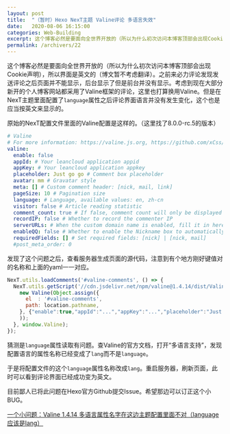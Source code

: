 ```yaml
---
layout: post
title:  "（暂时）Hexo NexT主题 Valine评论 多语言失效"
date:   2020-08-06 16:15:00
categories: Web-Building
excerpt: 这个博客必然是要面向全世界开放的（所以为什么初次访问本博客顶部会出现Cookie声明），所以界面是英文的（博文暂不考虑翻译）。之前来必力评论发现发送评论之后页面并不能显示，后台显示了但是前台并没有显示。考虑到现在大部分新开的个人博客网站都采用了Valine框架的评论，这里也打算换用Valine。但是在NexT主题里面配置了```language```属性之后评论界面语言并没有发生变化，这个也是应当按英文来显示的。
permalink: /archivers/22
---
```


这个博客必然是要面向全世界开放的（所以为什么初次访问本博客顶部会出现Cookie声明），所以界面是英文的（博文暂不考虑翻译）。之前来必力评论发现发送评论之后页面并不能显示，后台显示了但是前台并没有显示。考虑到现在大部分新开的个人博客网站都采用了Valine框架的评论，这里也打算换用Valine。但是在NexT主题里面配置了```language```属性之后评论界面语言并没有发生变化，这个也是应当按英文来显示的。

原始的NexT配置文件里面的Valine配置是这样的。（这里找了8.0.0-rc.5的版本）

```yaml
# Valine
# For more information: https://valine.js.org, https://github.com/xCss/Valine
valine:
  enable: false
  appId: # Your leancloud application appid
  appKey: # Your leancloud application appkey
  placeholder: Just go go # Comment box placeholder
  avatar: mm # Gravatar style
  meta: [] # Custom comment header: [nick, mail, link]
  pageSize: 10 # Pagination size
  language: # Language, available values: en, zh-cn
  visitor: false # Article reading statistic
  comment_count: true # If false, comment count will only be displayed in post page, not in home page
  recordIP: false # Whether to record the commenter IP
  serverURLs: # When the custom domain name is enabled, fill it in here (it will be detected automatically by default, no need to fill in)
  enableQQ: false # Whether to enable the Nickname box to automatically get QQ Nickname and QQ Avatar
  requiredFields: [] # Set required fields: [nick] | [nick, mail]
  #post_meta_order: 0
```

发现了这个问题之后，查看服务器生成页面的源代码，注意到有个地方刚好键值对的名称和上面的yaml一一对应。

```js
NexT.utils.loadComments('#valine-comments', () => {
  NexT.utils.getScript('//cdn.jsdelivr.net/npm/valine@1.4.14/dist/Valine.min.js', () => {
    new Valine(Object.assign({
      el  : '#valine-comments',
      path: location.pathname,
    }, {"enable":true,"appId":"...","appKey":"...","placeholder":"Just go go","avatar":"mm","meta":["nick","mail","link"],"pageSize":10,"language":"en","visitor":false,"comment_count":true,"recordIP":false,"serverURLs":null}
    ));
  }, window.Valine);
});
```

猜测是```language```属性读取有问题。查Valine的官方文档，打开“多语言支持”，发现配置语言的属性名称已经变成了```lang```而不是```language```。

于是将配置文件的这个```language```属性名称改成```lang```。重启服务器，刷新页面，此时可以看到评论界面已经成功变为英文。

目前鄙人已将此问题在Hexo官方Github提交Issue。希望那边可以订正这个小BUG。

[一个小问题：Valine 1.4.14 多语言属性名字在这边主题配置里面不对（language应该是lang）](https://github.com/next-theme/hexo-theme-next/issues/83)